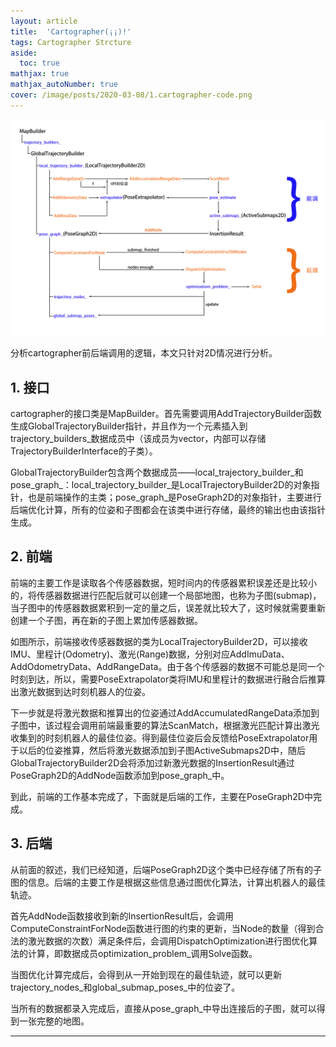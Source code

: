 ```yaml
---
layout: article
title:  'Cartographer(¡¡)!'
tags: Cartographer Strcture
aside:
  toc: true
mathjax: true
mathjax_autoNumber: true
cover: /image/posts/2020-03-08/1.cartographer-code.png
---
```


![cartographer-code](/image/posts/2020-03-08/1.cartographer-code.png)

分析cartographer前后端调用的逻辑，本文只针对2D情况进行分析。

<!--more-->

## 1. 接口

cartographer的接口类是MapBuilder。首先需要调用AddTrajectoryBuilder函数生成GlobalTrajectoryBuilder指针，并且作为一个元素插入到trajectory_builders_数据成员中（该成员为vector，内部可以存储TrajectoryBuilderInterface的子类）。

GlobalTrajectoryBuilder包含两个数据成员——local_trajectory_builder_和pose_graph_：local_trajectory_builder_是LocalTrajectoryBuilder2D的对象指针，也是前端操作的主类；pose_graph_是PoseGraph2D的对象指针，主要进行后端优化计算，所有的位姿和子图都会在该类中进行存储，最终的输出也由该指针生成。

## 2. 前端

前端的主要工作是读取各个传感器数据，短时间内的传感器累积误差还是比较小的，将传感器数据进行匹配后就可以创建一个局部地图，也称为子图(submap)，当子图中的传感器数据累积到一定的量之后，误差就比较大了，这时候就需要重新创建一个子图，再在新的子图上累加传感器数据。

如图所示，前端接收传感器数据的类为LocalTrajectoryBuilder2D，可以接收IMU、里程计(Odometry)、激光(Range)数据，分别对应AddImuData、AddOdometryData、AddRangeData。由于各个传感器的数据不可能总是同一个时刻到达，所以，需要PoseExtrapolator类将IMU和里程计的数据进行融合后推算出激光数据到达时刻机器人的位姿。

下一步就是将激光数据和推算出的位姿通过AddAccumulatedRangeData添加到子图中，该过程会调用前端最重要的算法ScanMatch，根据激光匹配计算出激光收集到的时刻机器人的最佳位姿。得到最佳位姿后会反馈给PoseExtrapolator用于以后的位姿推算，然后将激光数据添加到子图ActiveSubmaps2D中，随后GlobalTrajectoryBuilder2D会将添加过新激光数据的InsertionResult通过PoseGraph2D的AddNode函数添加到pose_graph_中。

到此，前端的工作基本完成了，下面就是后端的工作，主要在PoseGraph2D中完成。

## 3. 后端

从前面的叙述，我们已经知道，后端PoseGraph2D这个类中已经存储了所有的子图的信息。后端的主要工作是根据这些信息通过图优化算法，计算出机器人的最佳轨迹。

首先AddNode函数接收到新的InsertionResult后，会调用ComputeConstraintForNode函数进行图的约束的更新，当Node的数量（得到合法的激光数据的次数）满足条件后，会调用DispatchOptimization进行图优化算法的计算，即数据成员optimization_problem_调用Solve函数。

当图优化计算完成后，会得到从一开始到现在的最佳轨迹，就可以更新trajectory_nodes_和global_submap_poses_中的位姿了。

当所有的数据都录入完成后，直接从pose_graph_中导出连接后的子图，就可以得到一张完整的地图。



---


